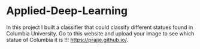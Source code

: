 # Applied-Deep-Learning

In this project I built a classifier that could classify different statues found in Columbia University.
Go to this website and upload your image to see which statue of Columbia it is !!!
https://prajje.github.io/.
